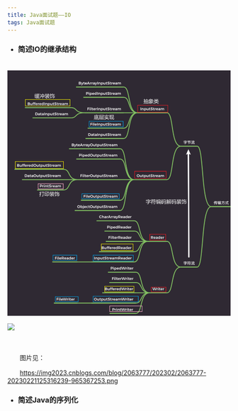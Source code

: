 ```yaml
---
title: Java面试题——IO
tags: Java面试题
---
```


* ### 简述IO的继承结构

　　![IO继承结构图](/assets/img/java/IO继承结构图.png)

![](https://img2023.cnblogs.com/blog/2063777/202302/2063777-20230221125316239-965367253.png)

　　

　　图片见：

　　<https://img2023.cnblogs.com/blog/2063777/202302/2063777-20230221125316239-965367253.png>

* ### 简述Java的序列化

　　